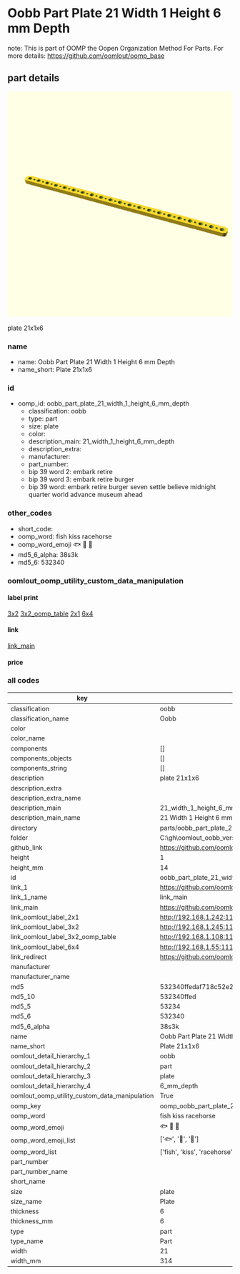 # Oobb Part Plate 21 Width 1 Height 6 mm Depth  

note: This is part of OOMP the Oopen Organization Method For Parts. For more details: https://github.com/oomlout/oomp_base

##  part details
  

[![](3dpr.png)](3dpr.png)

plate 21x1x6



### name
* name: Oobb Part Plate 21 Width 1 Height 6 mm Depth
* name_short: Plate 21x1x6 
### id
* oomp_id: oobb_part_plate_21_width_1_height_6_mm_depth
  * classification: oobb
  * type: part
  * size: plate
  * color: 
  * description_main: 21_width_1_height_6_mm_depth
  * description_extra: 
  * manufacturer: 
  * part_number: 
  * bip 39 word 2: embark retire
  * bip 39 word 3: embark retire burger
  * bip 39 word: embark retire burger seven settle believe midnight quarter world advance museum ahead

### other_codes
* short_code: 
* oomp_word: fish kiss racehorse
* oomp_word_emoji :fish: :kiss: :racehorse:
* md5_6_alpha: 38s3k
* md5_6: 532340






### oomlout_oomp_utility_custom_data_manipulation
#### label print
[3x2](http://192.168.1.245:1112/?label=oomp%2038s3k)
[3x2_oomp_table](http://192.168.1.108:1112/?label=oomp%2038s3k)
[2x1](http://192.168.1.242:1112/?label=oomp%2038s3k)
[6x4](http://192.168.1.55:1112/?label=oomp%2038s3k)    

#### link

[link_main](https://github.com/oomlout/oomlout_oobb_version_4_generated_parts/tree/main/navigation_oomp/oobb/part/plate/21_width_1_height_6_mm_depth/part)                              

#### price







### all codes 
| key | value |  
| --- | --- |  
| classification | oobb |  
| classification_name | Oobb |  
| color |  |  
| color_name |  |  
| components | [] |  
| components_objects | [] |  
| components_string | [] |  
| description | plate 21x1x6 |  
| description_extra |  |  
| description_extra_name |  |  
| description_main | 21_width_1_height_6_mm_depth |  
| description_main_name | 21 Width 1 Height 6 mm Depth |  
| directory | parts/oobb_part_plate_21_width_1_height_6_mm_depth |  
| folder | C:\gh\oomlout_oobb_version_4_generated_parts\parts\oobb_part_plate_21_width_1_height_6_mm_depth |  
| github_link | https://github.com/oomlout/oomlout_oomp_part_src/tree/main/parts/oobb_part_plate_21_width_1_height_6_mm_depth |  
| height | 1 |  
| height_mm | 14 |  
| id | oobb_part_plate_21_width_1_height_6_mm_depth |  
| link_1 | https://github.com/oomlout/oomlout_oobb_version_4_generated_parts/tree/main/navigation_oomp/oobb/part/plate/21_width_1_height_6_mm_depth/part |  
| link_1_name | link_main |  
| link_main | https://github.com/oomlout/oomlout_oobb_version_4_generated_parts/tree/main/navigation_oomp/oobb/part/plate/21_width_1_height_6_mm_depth/part |  
| link_oomlout_label_2x1 | http://192.168.1.242:1112/?label=oomp%2038s3k |  
| link_oomlout_label_3x2 | http://192.168.1.245:1112/?label=oomp%2038s3k |  
| link_oomlout_label_3x2_oomp_table | http://192.168.1.108:1112/?label=oomp%2038s3k |  
| link_oomlout_label_6x4 | http://192.168.1.55:1112/?label=oomp%2038s3k |  
| link_redirect | https://github.com/oomlout/oomlout_oobb_version_4_generated_parts/tree/main/parts/oobb_plate_21_01_06 |  
| manufacturer |  |  
| manufacturer_name |  |  
| md5 | 532340ffedaf718c52e23c4a3d6dfa42 |  
| md5_10 | 532340ffed |  
| md5_5 | 53234 |  
| md5_6 | 532340 |  
| md5_6_alpha | 38s3k |  
| name | Oobb Part Plate 21 Width 1 Height 6 mm Depth |  
| name_short | Plate 21x1x6  |  
| oomlout_detail_hierarchy_1 | oobb |  
| oomlout_detail_hierarchy_2 | part |  
| oomlout_detail_hierarchy_3 | plate |  
| oomlout_detail_hierarchy_4 | 6_mm_depth |  
| oomlout_oomp_utility_custom_data_manipulation | True |  
| oomp_key | oomp_oobb_part_plate_21_width_1_height_6_mm_depth |  
| oomp_word | fish kiss racehorse |  
| oomp_word_emoji | :fish: :kiss: :racehorse: |  
| oomp_word_emoji_list | [':fish:', ':kiss:', ':racehorse:'] |  
| oomp_word_list | ['fish', 'kiss', 'racehorse'] |  
| part_number |  |  
| part_number_name |  |  
| short_name |  |  
| size | plate |  
| size_name | Plate |  
| thickness | 6 |  
| thickness_mm | 6 |  
| type | part |  
| type_name | Part |  
| width | 21 |  
| width_mm | 314 |  
